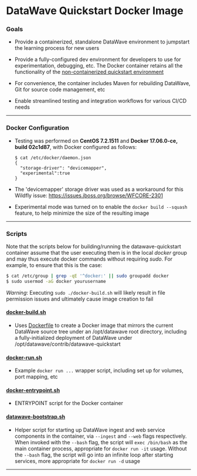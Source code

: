 # DataWave Quickstart Docker Image

### Goals

* Provide a containerized, standalone DataWave environment to jumpstart the learning process for new users

* Provide a fully-configured dev environment for developers to use for experimentation, debugging, etc. 
  The Docker container retains all the functionality of the [non-containerized quickstart environment](../README.md)

* For convenience, the container includes Maven for rebuilding DataWave, Git for source code management, etc

* Enable streamlined testing and integration workflows for various CI/CD needs 

---

### Docker Configuration

* Testing was performed on **CentOS 7.2.1511** and **Docker 17.06.0-ce, build 02c1d87**, with Docker 
  configured as follows: 
  ```
  $ cat /etc/docker/daemon.json
  {
    "storage-driver": "devicemapper",
    "experimental":true
  }
  ```
* The 'devicemapper' storage driver was used as a workaround for this Wildfly issue: 
  https://issues.jboss.org/browse/WFCORE-2301
  
* Experimental mode was turned on to enable the ` docker build --squash ` feature, to help 
  minimize the size of the resulting image

---

### Scripts

Note that the scripts below for building/running the datawave-quickstart container assume that the user executing them is in
the local *docker* group and may thus execute docker commands without requiring *sudo*. For example, to ensure that this is the case:
```bash
$ cat /etc/group | grep -qE '^docker:' || sudo groupadd docker
$ sudo usermod -aG docker yourusername
```
*Warning*: Executing `sudo ./docker-build.sh` will likely result in file permission issues and ultimately cause image creation to fail

#### [docker-build.sh](docker-build.sh) 

* Uses [Dockerfile](Dockerfile) to create a Docker image that mirrors the current DataWave source tree under an /opt/datawave root 
  directory, including a fully-initialized deployment of DataWave under /opt/datawave/contrib/datawave-quickstart

#### [docker-run.sh](docker-run.sh)

* Example ` docker run ... ` wrapper script, including set up for volumes, port mapping, etc

#### [docker-entrypoint.sh](docker-entrypoint.sh)

* ENTRYPOINT script for the Docker container

#### [datawave-bootstrap.sh](datawave-bootstrap.sh)

* Helper script for starting up DataWave ingest and web service components in the container, via 
  ` --ingest ` and ` --web ` flags respectively. When invoked with the ` --bash ` flag, the script
  will ` exec /bin/bash ` as the main container process, appropriate for ` docker run -it ` usage.
  Without the ` --bash ` flag, the script will go into an infinite loop after starting services,
  more appropriate for ` docker run -d ` usage

---
